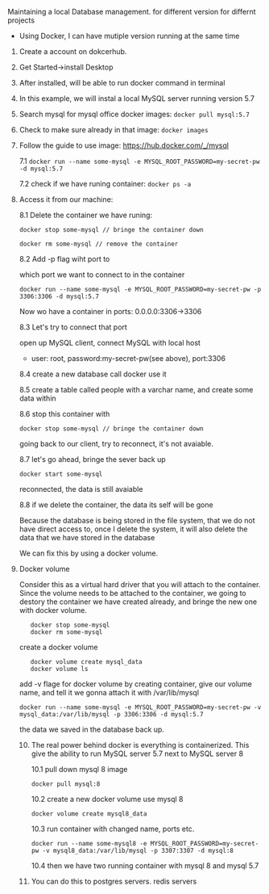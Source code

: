 Maintaining a local Database management. for different version for differnt projects
- Using Docker, I can have mutiple version running at the same time

1. Create a account on dokcerhub.
2. Get Started->install Desktop
3. After installed, will be able to run docker command in terminal
4. In this example, we will instal a local MySQL server running version 5.7
5. Search mysql for mysql office docker images: ```docker pull mysql:5.7```
6. Check to make sure already in that image: ```docker images```
7. Follow the guide to use image: https://hub.docker.com/_/mysql

    7.1 ```docker run --name some-mysql -e MYSQL_ROOT_PASSWORD=my-secret-pw -d mysql:5.7```

    7.2 check if we have runing container: ```docker ps -a```

8. Access it from our machine:

    8.1 Delete the container we have runing:

    ```docker stop some-mysql // bringe the container down```

    ```docker rm some-mysql // remove the container```

    8.2 Add -p flag wiht port to

    which port we want to connect to in the container

    ```docker run --name some-mysql -e MYSQL_ROOT_PASSWORD=my-secret-pw -p 3306:3306 -d mysql:5.7```

    Now wo have a container in ports: 0.0.0.0:3306->3306

    8.3 Let's try to connect that port

    open up MySQL client, connect MySQL with local host

    - user: root, password:my-secret-pw(see above), port:3306

    8.4 create a new database call docker use it

    8.5 create a table called people with a varchar name, and create some data within

    8.6 stop this container with 
    
    ```docker stop some-mysql // bringe the container down```

    going back to our client, try to reconnect, it's not avaiable.

    8.7 let's go ahead, bringe the sever back up

    ```docker start some-mysql```

    reconnected, the data is still avaiable

    8.8 if we delete the container, the data its self will be gone

    Because the database is being stored in the file system, that we do not have direct access to, once I delete the system, it will also delete the data that we have stored in the database

    We can fix this by using a docker volume.

9. Docker volume

    Consider this as a virtual hard driver that you will attach to the container. Since the volume needs to be attached to the container, we going to destory the container we have created already, and bringe the new one with docker volume.


    ```docker
       docker stop some-mysql
       docker rm some-mysql
    ```

    create a docker volume
    ```docker
       docker volume create mysql_data
       docker volume ls
    ```

    add -v flage for docker volume by creating container, give our volume name, and tell it we gonna attach it with /var/lib/mysql

    ```docker run --name some-mysql -e MYSQL_ROOT_PASSWORD=my-secret-pw -v mysql_data:/var/lib/mysql -p 3306:3306 -d mysql:5.7```

    the data we saved in the database back up.


    10. The real power behind docker is everything is containerized. This give the ability to run MySQL server 5.7 next to MySQL server 8
    
        10.1 pull down mysql 8 image
        
        ```
        docker pull mysql:8
        ```

        10.2 create a new docker volume use mysql 8

        ```
        docker volume create mysql8_data
        ```

        10.3 run container with changed name, ports etc.

        ```docker run --name some-mysql8 -e MYSQL_ROOT_PASSWORD=my-secret-pw -v mysql8_data:/var/lib/mysql -p 3307:3307 -d mysql:8```

        10.4 then we have two running container with mysql 8 and mysql 5.7

    11. You can do this to postgres servers. redis servers 


